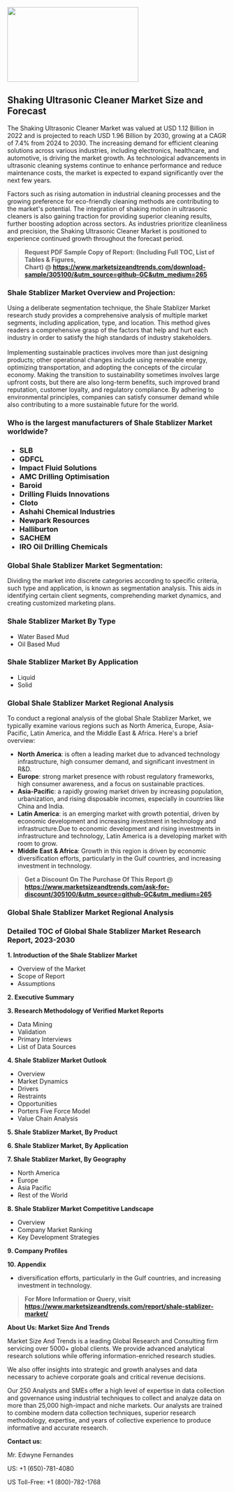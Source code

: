 <p><img class="alignnone size-medium wp-image-20088" src="https://ffe5etoiles.com/wp-content/uploads/2024/12/MST1-300x171.png" alt="" width="300" height="171" /></p><h2>Shaking Ultrasonic Cleaner Market Size and Forecast</h2><p>The Shaking Ultrasonic Cleaner Market was valued at USD 1.12 Billion in 2022 and is projected to reach USD 1.96 Billion by 2030, growing at a CAGR of 7.4% from 2024 to 2030. The increasing demand for efficient cleaning solutions across various industries, including electronics, healthcare, and automotive, is driving the market growth. As technological advancements in ultrasonic cleaning systems continue to enhance performance and reduce maintenance costs, the market is expected to expand significantly over the next few years.</p><p>Factors such as rising automation in industrial cleaning processes and the growing preference for eco-friendly cleaning methods are contributing to the market's potential. The integration of shaking motion in ultrasonic cleaners is also gaining traction for providing superior cleaning results, further boosting adoption across sectors. As industries prioritize cleanliness and precision, the Shaking Ultrasonic Cleaner Market is positioned to experience continued growth throughout the forecast period.</p></p><blockquote id="" class=""><strong>Request PDF Sample Copy of Report: (Including Full TOC, List of Tables &amp; Figures, Chart)&nbsp;@&nbsp;<strong><a href="https://www.marketsizeandtrends.com/download-sample/305100/&utm_source=github-GC&utm_medium=265" target="_blank">https://www.marketsizeandtrends.com/download-sample/305100/&utm_source=github-GC&utm_medium=265</a></strong></strong></blockquote><h3 id="" class="">Shale Stablizer Market&nbsp;Overview and Projection:</h3><p id="" class="">Using a deliberate segmentation technique, the Shale Stablizer Market research study provides a comprehensive analysis of multiple market segments, including application, type, and location. This method gives readers a comprehensive grasp of the factors that help and hurt each industry in order to satisfy the high standards of industry stakeholders. <br /> <br />Implementing sustainable practices involves more than just designing products; other operational changes include using renewable energy, optimizing transportation, and adopting the concepts of the circular economy. Making the transition to sustainability sometimes involves large upfront costs, but there are also long-term benefits, such improved brand reputation, customer loyalty, and regulatory compliance. By adhering to environmental principles, companies can satisfy consumer demand while also contributing to a more sustainable future for the world.</p><h3 id="" class="">Who is the largest manufacturers of&nbsp;Shale Stablizer Market worldwide?</h3><h3 class=""><p><ul><li>SLB </li><li> GDFCL </li><li> Impact Fluid Solutions </li><li> AMC Drilling Optimisation </li><li> Baroid </li><li> Drilling Fluids Innovations </li><li> Cloto </li><li> Ashahi Chemical Industries </li><li> Newpark Resources </li><li> Halliburton </li><li> SACHEM </li><li> IRO Oil Drilling Chemicals</li></ul></p></h3><h3 id="" class="">Global&nbsp;Shale Stablizer Market Segmentation:</h3><p id="" class="">Dividing the market into discrete categories according to specific criteria, such type and application, is known as segmentation analysis. This aids in identifying certain client segments, comprehending market dynamics, and creating customized marketing plans.</p><h3 id="" class="">Shale Stablizer Market&nbsp;By Type</h3><p><p><ul><li>Water Based Mud</li><li> Oil Based Mud</p></li></ul></p></p><h3 id="" class="">Shale Stablizer Market&nbsp;By Application</h3><p class=""><p><ul><li>Liquid</li><li> Solid</li></ul></p></p><h3 id="" class="">Global Shale Stablizer Market Regional Analysis</h3><p id="" class="">To conduct a regional analysis of the global Shale Stablizer Market, we typically examine various regions such as North America, Europe, Asia-Pacific, Latin America, and the Middle East &amp; Africa. Here's a brief overview:</p><ul><li><strong>North America</strong>: is often a leading market due to advanced technology infrastructure, high consumer demand, and significant investment in R&amp;D.</li><li><strong>Europe</strong>: strong market presence with robust regulatory frameworks, high consumer awareness, and a focus on sustainable practices.</li><li><strong>Asia-Pacific</strong>: a rapidly growing market driven by increasing population, urbanization, and rising disposable incomes, especially in countries like China and India.</li><li><strong>Latin America</strong>: is an emerging market with growth potential, driven by economic development and increasing investment in technology and infrastructure.Due to economic development and rising investments in infrastructure and technology, Latin America is a developing market with room to grow.</li><li><strong>Middle East &amp; Africa</strong>: Growth in this region is driven by economic diversification efforts, particularly in the Gulf countries, and increasing investment in technology.</li></ul><blockquote id="" class=""><strong>Get a Discount On The Purchase Of This Report @ <strong><a href="https://www.marketsizeandtrends.com/ask-for-discount/305100/&utm_source=github-GC&utm_medium=265" target="_blank">https://www.marketsizeandtrends.com/ask-for-discount/305100/&utm_source=github-GC&utm_medium=265</a></strong></strong></blockquote><h3 id="" class="">Global Shale Stablizer Market Regional Analysis</h3><h3 id="" class="">Detailed TOC of Global Shale Stablizer Market Research Report, 2023-2030</h3><p id="" class=""><strong>1. Introduction of the Shale Stablizer Market</strong></p><ul><li>Overview of the Market</li><li>Scope of Report</li><li>Assumptions</li></ul><p id="" class=""><strong>2. Executive Summary</strong></p><p id="" class=""><strong>3. Research Methodology of Verified Market Reports</strong></p><ul><li>Data Mining</li><li>Validation</li><li>Primary Interviews</li><li>List of Data Sources</li></ul><p id="" class=""><strong>4. Shale Stablizer Market Outlook</strong></p><ul><li>Overview</li><li>Market Dynamics</li><li>Drivers</li><li>Restraints</li><li>Opportunities</li><li>Porters Five Force Model</li><li>Value Chain Analysis</li></ul><p id="" class=""><strong>5. Shale Stablizer Market, By Product</strong></p><p id="" class=""><strong>6. Shale Stablizer Market, By Application</strong></p><p id="" class=""><strong>7. Shale Stablizer Market, By Geography</strong></p><ul><li>North America</li><li>Europe</li><li>Asia Pacific</li><li>Rest of the World</li></ul><p id="" class=""><strong>8. Shale Stablizer Market Competitive Landscape</strong></p><ul><li>Overview</li><li>Company Market Ranking</li><li>Key Development Strategies</li></ul><p id="" class=""><strong>9. Company Profiles</strong></p><p id="" class=""><strong>10. Appendix</strong></p><ul><li>diversification efforts, particularly in the Gulf countries, and increasing investment in technology.</li></ul><blockquote id="" class=""><strong>For More Information or Query, visit <strong><strong><a href="https://www.marketsizeandtrends.com/report/shale-stablizer-market/" target="_blank">https://www.marketsizeandtrends.com/report/shale-stablizer-market/</a></strong></strong></strong></blockquote><p id="" class=""><strong>About Us: Market Size And Trends</strong></p><p id="" class="">Market Size And Trends is a leading Global Research and Consulting firm servicing over 5000+ global clients. We provide advanced analytical research solutions while offering information-enriched research studies.</p><p id="" class="">We also offer insights into strategic and growth analyses and data necessary to achieve corporate goals and critical revenue decisions.</p><p id="" class="">Our 250 Analysts and SMEs offer a high level of expertise in data collection and governance using industrial techniques to collect and analyze data on more than 25,000 high-impact and niche markets. Our analysts are trained to combine modern data collection techniques, superior research methodology, expertise, and years of collective experience to produce informative and accurate research.</p><p id="" class=""><strong>Contact us:</strong></p><p id="" class="">Mr. Edwyne Fernandes</p><p id="" class="">US: +1 (650)-781-4080</p><p id="" class="">US Toll-Free: +1 (800)-782-1768</p>
